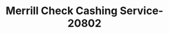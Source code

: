 ---
f_zip-code: 72830
f_state-code: AR
title: Merrill Check Cashing Service-20802
f_phone: 479-705-8787
f_city-only: Clarksville
f_address: 677 South Crawford Street Clarksville
f_location-unique-id: '20802'
slug: merrill-check-cashing-service-20802
updated-on: '2024-05-30T13:46:58.046Z'
created-on: '2024-05-30T13:36:59.803Z'
published-on: '2024-05-30T13:54:32.469Z'
f_city-state: cms/city/clarksville-ar.md
f_company: cms/company/merrill-check-cashing-service.md
f_state: cms/state/arkansas.md
layout: '[payday-loan].html'
tags: payday-loan
---